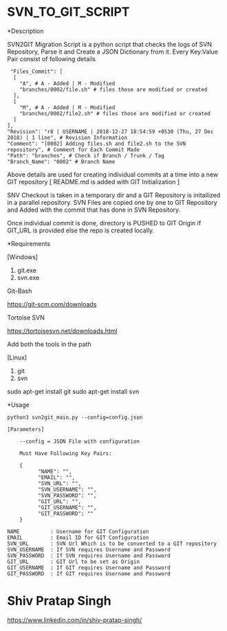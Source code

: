 # SVN_TO_GIT_SCRIPT

*Description

 SVN2GIT Migration Script is a python script that checks the logs of SVN Repository, Parse it and Create a JSON Dictionary from it.
 Every Key:Value Pair consist of following details
 
     "Files_Commit": [
      [
        "A", # A - Added | M - Modified
        "branches/0002/file.sh" # files those are modified or created
      ],
      [
        "M", # A - Added | M - Modified
        "branches/0002/file2.sh" # files those are modified or created
      ]
    ],
    "Revision": "r8 | USERNAME | 2018-12-27 18:54:59 +0530 (Thu, 27 Dec 2018) | 1 line", # Revision Information
    "Comment": "[0002] Adding files.sh and file2.sh to the SVN repository", # Comment for Each Commit Made
    "Path": "branches", # Check if Branch / Trunk / Tag
    "Branch_Name": "0002" # Branch Name
 
 Above details are used for creating individual commits at a time into a new GIT repository 
 [ README.md is added with GIT Initialization ]
 
 SNV Checkout is taken in a temporary dir and a GIT Repository is initailized in a parallel repository.
 SVN Files are copied one by one to GIT Repository and Added with the commit that has done in SVN Repository.
 
 Once individual commit is done, directory is PUSHED to GIT Origin if GIT_URL is provided else the repo is created locally.
 
*Requirements

[Windows]

1. git.exe
2. svn.exe

Git-Bash

https://git-scm.com/downloads

Tortoise SVN

https://tortoisesvn.net/downloads.html

Add both the tools in the path

[Linux]

1. git
2. svn

sudo apt-get install git
sudo apt-get install svn

*Usage

    python3 svn2git_main.py --config=config.json

    [Parameters]

        --config = JSON File with configuration
        
        Must Have Following Key Pairs:
        
        {
              "NAME": "",
              "EMAIL": "",
              "SVN_URL": "",
              "SVN_USERNAME": "",
              "SVN_PASSWORD": "",
              "GIT_URL": "",
              "GIT_USERNAME": "",
              "GIT_PASSWORD": ""
        }
  
    NAME          : Username for GIT Configuration
    EMAIL         : Email ID for GIT Configuration
    SVN_URL       : SVN Url Which is to be converted to a GIT repository
    SVN_USERNAME  : If SVN requires Username and Password
    SVN_PASSWORD  : If SVN requires Username and Password
    GIT_URL       : GIT Url to be set as Origin
    GIT_USERNAME  : If GIT requires Username and Password
    GIT_PASSWORD  : If GIT requires Username and Password
    

# Shiv Pratap Singh
https://www.linkedin.com/in/shiv-pratap-singh/
